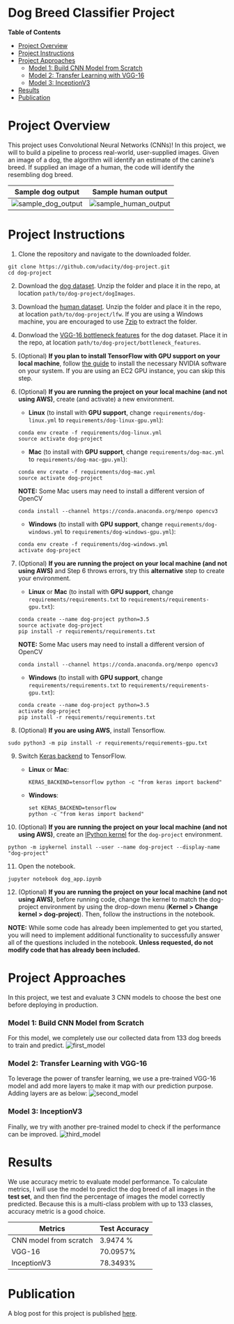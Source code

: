 <h1>Dog Breed Classifier Project</h1>

**Table of Contents**
- [Project Overview](#project-overview)
- [Project Instructions](#project-instructions)
- [Project Approaches](#project-approaches)
	- [Model 1: Build CNN Model from Scratch](#model-1-build-cnn-model-from-scratch)
	- [Model 2: Transfer Learning with VGG-16](#model-2-transfer-learning-with-vgg-16)
	- [Model 3: InceptionV3](#model-3-inceptionv3)
- [Results](#results)
- [Publication](#publication)

# Project Overview
This project uses Convolutional Neural Networks (CNNs)! In this project, we will to build a pipeline to process real-world, user-supplied images. Given an image of a dog, the algorithm will identify an estimate of the canine’s breed. If supplied an image of a human, the code will identify the resembling dog breed.

Sample dog output            |  Sample human output   
:-------------------------:|:-------------------------:
![sample_dog_output](images/sample_dog_output.png)|  ![sample_human_output](images/sample_human_output.png)

# Project Instructions

1. Clone the repository and navigate to the downloaded folder.
```	
git clone https://github.com/udacity/dog-project.git
cd dog-project
```

2. Download the [dog dataset](https://s3-us-west-1.amazonaws.com/udacity-aind/dog-project/dogImages.zip).  Unzip the folder and place it in the repo, at location `path/to/dog-project/dogImages`. 

3. Download the [human dataset](https://s3-us-west-1.amazonaws.com/udacity-aind/dog-project/lfw.zip).  Unzip the folder and place it in the repo, at location `path/to/dog-project/lfw`.  If you are using a Windows machine, you are encouraged to use [7zip](http://www.7-zip.org/) to extract the folder. 

4. Donwload the [VGG-16 bottleneck features](https://s3-us-west-1.amazonaws.com/udacity-aind/dog-project/DogVGG16Data.npz) for the dog dataset.  Place it in the repo, at location `path/to/dog-project/bottleneck_features`.

5. (Optional) __If you plan to install TensorFlow with GPU support on your local machine__, follow [the guide](https://www.tensorflow.org/install/) to install the necessary NVIDIA software on your system.  If you are using an EC2 GPU instance, you can skip this step.

6. (Optional) **If you are running the project on your local machine (and not using AWS)**, create (and activate) a new environment.

	- __Linux__ (to install with __GPU support__, change `requirements/dog-linux.yml` to `requirements/dog-linux-gpu.yml`): 
	```
	conda env create -f requirements/dog-linux.yml
	source activate dog-project
	```  
	- __Mac__ (to install with __GPU support__, change `requirements/dog-mac.yml` to `requirements/dog-mac-gpu.yml`): 
	```
	conda env create -f requirements/dog-mac.yml
	source activate dog-project
	```  
	**NOTE:** Some Mac users may need to install a different version of OpenCV
	```
	conda install --channel https://conda.anaconda.org/menpo opencv3
	```
	- __Windows__ (to install with __GPU support__, change `requirements/dog-windows.yml` to `requirements/dog-windows-gpu.yml`):  
	```
	conda env create -f requirements/dog-windows.yml
	activate dog-project
	```

7. (Optional) **If you are running the project on your local machine (and not using AWS)** and Step 6 throws errors, try this __alternative__ step to create your environment.

	- __Linux__ or __Mac__ (to install with __GPU support__, change `requirements/requirements.txt` to `requirements/requirements-gpu.txt`): 
	```
	conda create --name dog-project python=3.5
	source activate dog-project
	pip install -r requirements/requirements.txt
	```
	**NOTE:** Some Mac users may need to install a different version of OpenCV
	```
	conda install --channel https://conda.anaconda.org/menpo opencv3
	```
	- __Windows__ (to install with __GPU support__, change `requirements/requirements.txt` to `requirements/requirements-gpu.txt`):  
	```
	conda create --name dog-project python=3.5
	activate dog-project
	pip install -r requirements/requirements.txt
	```
	
8. (Optional) **If you are using AWS**, install Tensorflow.
```
sudo python3 -m pip install -r requirements/requirements-gpu.txt
```
	
9. Switch [Keras backend](https://keras.io/backend/) to TensorFlow.
	- __Linux__ or __Mac__: 
		```
		KERAS_BACKEND=tensorflow python -c "from keras import backend"
		```
	- __Windows__: 
		```
		set KERAS_BACKEND=tensorflow
		python -c "from keras import backend"
		```

10. (Optional) **If you are running the project on your local machine (and not using AWS)**, create an [IPython kernel](http://ipython.readthedocs.io/en/stable/install/kernel_install.html) for the `dog-project` environment. 
```
python -m ipykernel install --user --name dog-project --display-name "dog-project"
```

11. Open the notebook.
```
jupyter notebook dog_app.ipynb
```

12. (Optional) **If you are running the project on your local machine (and not using AWS)**, before running code, change the kernel to match the dog-project environment by using the drop-down menu (**Kernel > Change kernel > dog-project**). Then, follow the instructions in the notebook.

__NOTE:__ While some code has already been implemented to get you started, you will need to implement additional functionality to successfully answer all of the questions included in the notebook. __Unless requested, do not modify code that has already been included.__

# Project Approaches
In this project, we test and evaluate 3 CNN models to choose the best one before deploying in production. 

### Model 1: Build CNN Model from Scratch
For this model, we completely use our collected data from 133 dog breeds to train and predict.
![first_model](images/localCNN_architecture.png)

### Model 2: Transfer Learning with VGG-16
To leverage the power of transfer learning, we use a pre-trained VGG-16 model and add more layers to make it map with our prediction purpose. Adding layers are as below:
![second_model](images/VGG16_architecture.png)

### Model 3: InceptionV3
Finally, we try with another pre-trained model to check if the performance can be improved.
![third_model](images/inceptionv3_architecture.png)
# Results

We use accuracy metric to evaluate model performance. To calculate metrics, I will use the model to predict the dog breed of all images in the **test set**, and then find the percentage of images the model correctly predicted. Because this is a multi-class problem with up to 133 classes, accuracy metric is a good choice.

| Metrics               | Test Accuracy  | 
|---------------------- |-----------------| 
| CNN model from scratch| 3.9474 %         |       
| VGG-16                | 70.0957%        | 
| InceptionV3           | 78.3493%        | 

# Publication
A blog post for this project is published [here](https://medium.com/@lminhkhoa/can-a-machine-learn-how-to-classify-dog-breeds-2f5f3b1e19b3).

